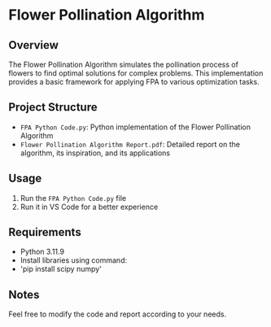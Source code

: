 # Flower Pollination Algorithm

## Overview
The Flower Pollination Algorithm simulates the pollination process of flowers to find optimal solutions for complex problems. This implementation provides a basic framework for applying FPA to various optimization tasks.

## Project Structure
* `FPA Python Code.py`: Python implementation of the Flower Pollination Algorithm
* `Flower Pollination Algorithm Report.pdf`: Detailed report on the algorithm, its inspiration, and its applications

## Usage
1. Run the `FPA Python Code.py` file
2. Run it in VS Code for a better experience

## Requirements
* Python 3.11.9
* Install libraries using command:
* 'pip install scipy numpy'

## Notes
Feel free to modify the code and report according to your needs.
